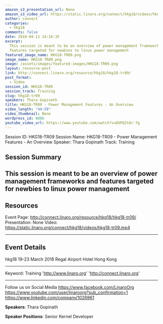 ```yaml
---
amazon_s3_presentation_url: None
amazon_s3_video_url: https://static.linaro.org/connect/hkg18/videos/hkg18-tr09.mp4
author: connect
categories:
  - hkg18
comments: false
date: 2018-04-11 14:16:35
excerpt:
  This session is meant to be an overview of power management frameworks and
  features targeted for newbies to linux power management
featured_image_name: HKG18-TR09.png
image_name: HKG18-TR09.png
image: /assets/images/featured-images/HKG18-TR09.png
layout: resource-post
link: http://connect.linaro.org/resource/hkg18/hkg18-tr09/
post_format:
  - Video
session_id: HKG18-TR09
session_track: Training
slug: hkg18-tr09
speakers: Thara Gopinath
title: HKG18-TR09 - Power Management Features - An Overview
video_length: "44:59"
video_thumbnail: None
wordpress_id: 8886
youtube_video_url: https://www.youtube.com/watch?v=DUPQ2tAr-7g
---
```


Session ID: HKG18-TR09
Session Name: HKG18-TR09 - Power Management Features - An Overview
Speaker: Thara Gopinath
Track: Training

## Session Summary

## This session is meant to be an overview of power management frameworks and features targeted for newbies to linux power management

## Resources

Event Page: http://connect.linaro.org/resource/hkg18/hkg18-tr09/
Presentation: None
Video: https://static.linaro.org/connect/hkg18/videos/hkg18-tr09.mp4

---

## Event Details

hkg18
19-23 March 2018
Regal Airport Hotel Hong Kong

---

Keyword: Training
'http://www.linaro.org'
'http://connect.linaro.org'

---

Follow us on Social Media
https://www.facebook.com/LinaroOrg
https://www.youtube.com/user/linaroorg?sub_confirmation=1
https://www.linkedin.com/company/1026961

**Speakers**: Thara Gopinath

**Speaker Positions**: Senior Kernel Developer
